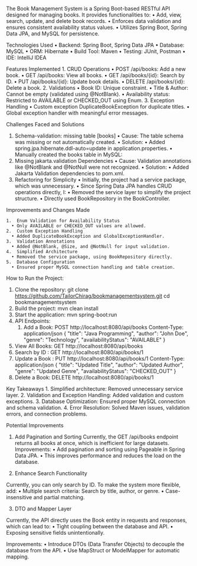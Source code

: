 The Book Management System is a Spring Boot-based RESTful API designed for managing books. It provides functionalities to:
	•	Add, view, search, update, and delete book records.
	•	Enforces data validation and ensures consistent availability status values.
	•	Utilizes Spring Boot, Spring Data JPA, and MySQL for persistence.
 
 Technologies Used
	•	Backend: Spring Boot, Spring Data JPA
	•	Database: MySQL
	•	ORM: Hibernate
	•	Build Tool: Maven
	•	Testing: JUnit, Postman
	•	IDE: IntelliJ IDEA
 
 Features Implemented
	1.	CRUD Operations
	•	POST /api/books: Add a new book.
	•	GET /api/books: View all books.
	•	GET /api/books/{id}: Search by ID.
	•	PUT /api/books/{id}: Update book details.
	•	DELETE /api/books/{id}: Delete a book.
	2.	Validations
	•	Book ID: Unique constraint.
	•	Title & Author: Cannot be empty (validated using @NotBlank).
	•	Availability status: Restricted to AVAILABLE or CHECKED_OUT using Enum.
	3.	Exception Handling
	•	Custom exception DuplicateBookException for duplicate titles.
	•	Global exception handler with meaningful error messages.

 Challenges Faced and Solutions
  
  1. Schema-validation: missing table [books]
	  •	Cause: The table schema was missing or not automatically created.
	  •	Solution:
	  •	Added spring.jpa.hibernate.ddl-auto=update in application.properties.
	  •	Manually created the books table in MySQL:
  2. Missing jakarta.validation Dependencies
	  •	Cause: Validation annotations like @NotBlank and @NotNull were not recognized.
	  •	Solution:
	  •	Added Jakarta Validation dependencies to pom.xml.
  3. Refactoring for Simplicity
	  •	Initially, the project had a service package, which was unnecessary.
	  •	Since Spring Data JPA handles CRUD operations directly, I:
	  •	Removed the service layer to simplify the project structure.
	  •	Directly used BookRepository in the BookController.

Improvements and Changes Made

	1.	Enum Validation for Availability Status
	  •	Only AVAILABLE or CHECKED_OUT values are allowed.
	2.	Custom Exception Handling
	  •	Added DuplicateBookException and GlobalExceptionHandler.
	3.	Validation Annotations
	  •	Added @NotBlank, @Size, and @NotNull for input validation.
	4.	Simplified Architecture
	  •	Removed the service package, using BookRepository directly.
	5.	Database Configuration
	  •	Ensured proper MySQL connection handling and table creation.

How to Run the Project:
  1. Clone the repository: git clone https://github.com/TailorChirag/bookmanagementsystem.git cd bookmanagementsystem
  2. Build the project: mvn clean install
  3. Start the application: mvn spring-boot:run
  4. API Endpoints:
	    1. Add a Book: POST http://localhost:8080/api/books
          Content-Type: application/json
{
  "title": "Java Programming",
  "author": "John Doe",
  "genre": "Technology",
  "availabilityStatus": "AVAILABLE"
}
  2. View All Books: GET http://localhost:8080/api/books
  3. Search by ID : GET http://localhost:8080/api/books/1
  4. Update a Book : PUT http://localhost:8080/api/books/1
      Content-Type: application/json
      {
        "title": "Updated Title",
        "author": "Updated Author",
        "genre": "Updated Genre",
        "availabilityStatus": "CHECKED_OUT"
      }
  5. Delete a Book: DELETE http://localhost:8080/api/books/1

Key Takeaways
	1.	Simplified architecture: Removed unnecessary service layer.
	2.	Validation and Exception Handling: Added validation and custom exceptions.
	3.	Database Optimization: Ensured proper MySQL connection and schema validation.
	4.	Error Resolution: Solved Maven issues, validation errors, and connection problems.

Potential Improvements
  1. Add Pagination and Sorting Currently, the GET /api/books endpoint returns all books at once, which is inefficient for large datasets.
      Improvements:
    	•	Add pagination and sorting using Pageable in Spring Data JPA.
    	•	This improves performance and reduces the load on the database.

  2. Enhance Search Functionality

   Currently, you can only search by ID.
    To make the system more flexible, add:
      •	Multiple search criteria: Search by title, author, or genre.
      •	Case-insensitive and partial matching.
      
3. DTO and Mapper Layer

Currently, the API directly uses the Book entity in requests and responses, which can lead to:
	•	Tight coupling between the database and API.
	•	Exposing sensitive fields unintentionally.

Improvements:
	•	Introduce DTOs (Data Transfer Objects) to decouple the database from the API.
	•	Use MapStruct or ModelMapper for automatic mapping.


